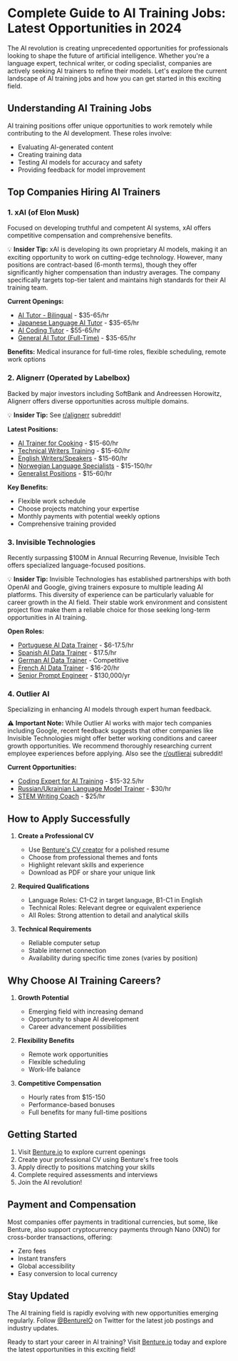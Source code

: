 # Complete Guide to AI Training Jobs: Latest Opportunities in 2024

The AI revolution is creating unprecedented opportunities for professionals looking to shape the future of artificial intelligence. Whether you're a language expert, technical writer, or coding specialist, companies are actively seeking AI trainers to refine their models. Let's explore the current landscape of AI training jobs and how you can get started in this exciting field.

## Understanding AI Training Jobs

AI training positions offer unique opportunities to work remotely while contributing to the AI development. These roles involve:
- Evaluating AI-generated content
- Creating training data
- Testing AI models for accuracy and safety
- Providing feedback for model improvement

## Top Companies Hiring AI Trainers

### 1. xAI (of Elon Musk)
Focused on developing truthful and competent AI systems, xAI offers competitive compensation and comprehensive benefits.

💡 **Insider Tip:** xAI is developing its own proprietary AI models, making it an exciting opportunity to work on cutting-edge technology. However, many positions are contract-based (6-month terms), though they offer significantly higher compensation than industry averages. The company specifically targets top-tier talent and maintains high standards for their AI training team.

**Current Openings:**
- [AI Tutor - Bilingual](https://benture.io/job/ai-tutor-bilingual-full-time-at-xai) - $35-65/hr
- [Japanese Language AI Tutor](https://benture.io/job/japanese-language-ai-tutor-at-xai) - $35-65/hr
- [AI Coding Tutor](https://benture.io/job/ai-coding-tutor-position-at-xai-remote-at-xai) - $55-65/hr
- [General AI Tutor (Full-Time)](https://benture.io/job/ai-tutor-full-time-at-xai) - $35-65/hr

**Benefits:** Medical insurance for full-time roles, flexible scheduling, remote work options

### 2. Alignerr (Operated by Labelbox)
Backed by major investors including SoftBank and Andreessen Horowitz, Alignerr offers diverse opportunities across multiple domains.

💡 **Insider Tip:** See [r/alignerr](https://www.reddit.com/r/alignerr) subreddit!

**Latest Positions:**
- [AI Trainer for Cooking](https://benture.io/job/ai-trainer-for-cooking-at-alignerr) - $15-60/hr
- [Technical Writers Training](https://benture.io/job/ai-trainer-for-technical-writers-at-alignerr) - $15-60/hr
- [English Writers/Speakers](https://benture.io/job/ai-trainer-for-english-writers-speakers-at-alignerr) - $15-60/hr
- [Norwegian Language Specialists](https://benture.io/job/ai-trainer-for-norwegian-language-at-alignerr) - $15-150/hr
- [Generalist Positions](https://benture.io/job/ai-training-for-generalist-at-alignerr) - $15-60/hr

**Key Benefits:** 
- Flexible work schedule
- Choose projects matching your expertise
- Monthly payments with potential weekly options
- Comprehensive training provided

### 3. Invisible Technologies
Recently surpassing $100M in Annual Recurring Revenue, Invisible Tech offers specialized language-focused positions.

💡 **Insider Tip:** Invisible Technologies has established partnerships with both OpenAI and Google, giving trainers exposure to multiple leading AI platforms. This diversity of experience can be particularly valuable for career growth in the AI field. Their stable work environment and consistent project flow make them a reliable choice for those seeking long-term opportunities in AI training.

**Open Roles:**
- [Portuguese AI Data Trainer](https://benture.io/job/portuguese-advanced-ai-data-trainer-remote-at-invisible-tech) - $6-17.5/hr
- [Spanish AI Data Trainer](https://benture.io/job/advanced-ai-data-trainer-spanish-at-invisible-tech) - $17.5/hr
- [German AI Data Trainer](https://benture.io/job/german-advanced-ai-data-trainer-remote-at-invisible-tech) - Competitive
- [French AI Data Trainer](https://benture.io/job/french-advanced-ai-data-trainer-at-invisible-tech) - $16-20/hr
- [Senior Prompt Engineer](https://benture.io/job/senior-prompt-engineer-at-invisible-tech) - $130,000/yr

### 4. Outlier AI
Specializing in enhancing AI models through expert human feedback.

⚠️ **Important Note:** While Outlier AI works with major tech companies including Google, recent feedback suggests that other companies like Invisible Technologies might offer better working conditions and career growth opportunities. We recommend thoroughly researching current employee experiences before applying. Also see the [r/outlierai](https://www.reddit.com/r/outlierai/) subreddit!

**Current Opportunities:**
- [Coding Expert for AI Training](https://benture.io/job/coding-expertise-for-ai-training-at-outlier-ai) - $15-32.5/hr
- [Russian/Ukrainian Language Model Trainer](https://benture.io/job/ai-language-model-trainer-russian-or-ukrainian-at-outlier-ai) - $30/hr
- [STEM Writing Coach](https://benture.io/job/ai-stem-writing-coach-at-outlier-ai) - $25/hr

## How to Apply Successfully

1. **Create a Professional CV**
   - Use [Benture's CV creator](https://benture.io/make_cv) for a polished resume
   - Choose from professional themes and fonts
   - Highlight relevant skills and experience
   - Download as PDF or share your unique link

2. **Required Qualifications**
   - Language Roles: C1-C2 in target language, B1-C1 in English
   - Technical Roles: Relevant degree or equivalent experience
   - All Roles: Strong attention to detail and analytical skills

3. **Technical Requirements**
   - Reliable computer setup
   - Stable internet connection
   - Availability during specific time zones (varies by position)

## Why Choose AI Training Careers?

1. **Growth Potential**
   - Emerging field with increasing demand
   - Opportunity to shape AI development
   - Career advancement possibilities

2. **Flexibility Benefits**
   - Remote work opportunities
   - Flexible scheduling
   - Work-life balance

3. **Competitive Compensation**
   - Hourly rates from $15-150
   - Performance-based bonuses
   - Full benefits for many full-time positions

## Getting Started

1. Visit [Benture.io](https://benture.io) to explore current openings
2. Create your professional CV using Benture's free tools
3. Apply directly to positions matching your skills
4. Complete required assessments and interviews
5. Join the AI revolution!

## Payment and Compensation

Most companies offer payments in traditional currencies, but some, like Benture, also support cryptocurrency payments through Nano (XNO) for cross-border transactions, offering:
- Zero fees
- Instant transfers
- Global accessibility
- Easy conversion to local currency

## Stay Updated

The AI training field is rapidly evolving with new opportunities emerging regularly. Follow [@BentureIO](https://x.com/BentureIO) on Twitter for the latest job postings and industry updates.

Ready to start your career in AI training? Visit [Benture.io](https://benture.io) today and explore the latest opportunities in this exciting field!